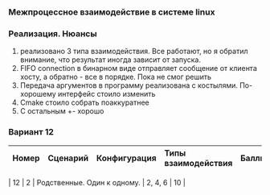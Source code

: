 ### Межпроцессное взаимодействие в системе linux

### Реализация. Нюансы

1) реализовано 3 типа взаимодействия. Все работают, но я обратил внимание, что результат иногда зависит от запуска.
2) FIFO connection в бинарном виде отправляет сообщение от клиента хосту, а обратно - все в порядке. Пока не смог решить
3) Передача аргументов в программу реализована с костылями. По-хорошему интерфейс стоило изменить
4) Cmake стоило собрать поаккуратнее
5) С остальным +- хорошо


### Вариант 12
  Номер | Сценарий | Конфигурация                 | Типы взаимодействия | Баллы |
|:------|:---------|:-----------------------------|:--------------------|:------|

| 12    | 2        | Родственные. Один к одному.  | 2, 4, 6             | 10    |


